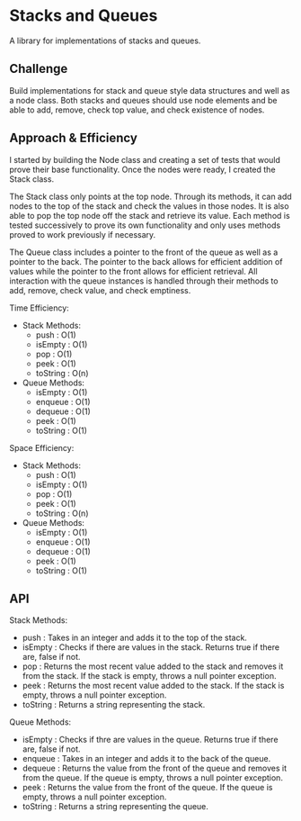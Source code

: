 # Stacks and Queues

A library for implementations of stacks and queues.

## Challenge

Build implementations for stack and queue style data structures and well as a node class. Both stacks and queues should use node elements and be able to add, remove, check top value, and check existence of nodes.

## Approach & Efficiency

I started by building the Node class and creating a set of tests that would prove their base functionality. Once the nodes were ready, I created the Stack class.

The Stack class only points at the top node. Through its methods, it can add nodes to the top of the stack and check the values in those nodes. It is also able to pop the top node off the stack and retrieve its value. Each method is tested successively to prove its own functionality and only uses methods proved to work previously if necessary.

The Queue class includes a pointer to the front of the queue as well as a pointer to the back. The pointer to the back allows for efficient addition of values while the pointer to the front allows for efficient retrieval. All interaction with the queue instances is handled through their methods to add, remove, check value, and check emptiness.

Time Efficiency:
  - Stack Methods:
    - push : O(1)
    - isEmpty : O(1)
    - pop : O(1)
    - peek : O(1)
    - toString : O(n)
  - Queue Methods:
    - isEmpty : O(1)
    - enqueue : O(1)
    - dequeue : O(1)
    - peek : O(1)
    - toString : O(1)


Space Efficiency:
  - Stack Methods:
    - push : O(1)
    - isEmpty : O(1)
    - pop : O(1)
    - peek : O(1)
    - toString : O(n)
  - Queue Methods:
    - isEmpty : O(1)
    - enqueue : O(1)
    - dequeue : O(1)
    - peek : O(1)
    - toString : O(1)

## API

Stack Methods:
  - push : Takes in an integer and adds it to the top of the stack.
  - isEmpty : Checks if there are values in the stack. Returns true if there are, false if not.
  - pop : Returns the most recent value added to the stack and removes it from the stack. If the stack is empty, throws a null pointer exception.
  - peek : Returns the most recent value added to the stack. If the stack is empty, throws a null pointer exception.
  - toString : Returns a string representing the stack.

Queue Methods:
  - isEmpty : Checks if thre are values in the queue. Returns true if there are, false if not.
  - enqueue : Takes in an integer and adds it to the back of the queue.
  - dequeue : Returns the value from the front of the queue and removes it from the queue. If the queue is empty, throws a null pointer exception.
  - peek : Returns the value from the front of the queue. If the queue is empty, throws a null pointer exception.
  - toString : Returns a string representing the queue.